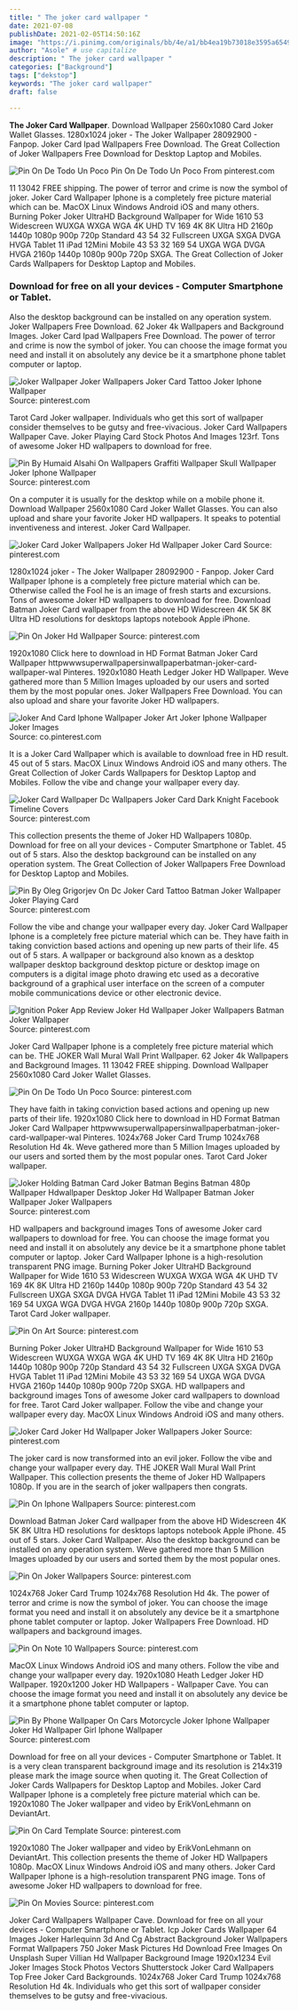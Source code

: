 ```yaml
---
title: " The joker card wallpaper "
date: 2021-07-08
publishDate: 2021-02-05T14:50:16Z
image: "https://i.pinimg.com/originals/bb/4e/a1/bb4ea19b73018e3595a654945f682193.jpg"
author: "Asole" # use capitalize
description: " The joker card wallpaper "
categories: ["Background"]
tags: ["dekstop"]
keywords: "The joker card wallpaper"
draft: false

---
```



**The Joker Card Wallpaper**. Download Wallpaper 2560x1080 Card Joker Wallet Glasses. 1280x1024 joker - The Joker Wallpaper 28092900 - Fanpop. Joker Card Ipad Wallpapers Free Download. The Great Collection of Joker Wallpapers Free Download for Desktop Laptop and Mobiles.

![Pin On De Todo Un Poco](https://i.pinimg.com/originals/d0/b1/ec/d0b1ec7de8e554dd30c7f6bd2560c0b2.jpg "Pin On De Todo Un Poco")
Pin On De Todo Un Poco From pinterest.com


11 13042 FREE shipping. The power of terror and crime is now the symbol of joker. Joker Card Wallpaper Iphone is a completely free picture material which can be. MacOX Linux Windows Android iOS and many others. Burning Poker Joker UltraHD Background Wallpaper for Wide 1610 53 Widescreen WUXGA WXGA WGA 4K UHD TV 169 4K 8K Ultra HD 2160p 1440p 1080p 900p 720p Standard 43 54 32 Fullscreen UXGA SXGA DVGA HVGA Tablet 11 iPad 12Mini Mobile 43 53 32 169 54 UXGA WGA DVGA HVGA 2160p 1440p 1080p 900p 720p SXGA. The Great Collection of Joker Cards Wallpapers for Desktop Laptop and Mobiles.

### Download for free on all your devices - Computer Smartphone or Tablet.

Also the desktop background can be installed on any operation system. Joker Wallpapers Free Download. 62 Joker 4k Wallpapers and Background Images. Joker Card Ipad Wallpapers Free Download. The power of terror and crime is now the symbol of joker. You can choose the image format you need and install it on absolutely any device be it a smartphone phone tablet computer or laptop.


![Joker Wallpaper Joker Wallpapers Joker Card Tattoo Joker Iphone Wallpaper](https://i.pinimg.com/originals/8b/49/5b/8b495b989d6073e03aeb703320f6c866.jpg "Joker Wallpaper Joker Wallpapers Joker Card Tattoo Joker Iphone Wallpaper")
Source: pinterest.com

Tarot Card Joker wallpaper. Individuals who get this sort of wallpaper consider themselves to be gutsy and free-vivacious. Joker Card Wallpapers Wallpaper Cave. Joker Playing Card Stock Photos And Images 123rf. Tons of awesome Joker HD wallpapers to download for free.

![Pin By Humaid Alsahi On Wallpapers Graffiti Wallpaper Skull Wallpaper Joker Iphone Wallpaper](https://i.pinimg.com/originals/38/f3/2a/38f32a88eda2903b450a8b97134d44e6.jpg "Pin By Humaid Alsahi On Wallpapers Graffiti Wallpaper Skull Wallpaper Joker Iphone Wallpaper")
Source: pinterest.com

On a computer it is usually for the desktop while on a mobile phone it. Download Wallpaper 2560x1080 Card Joker Wallet Glasses. You can also upload and share your favorite Joker HD wallpapers. It speaks to potential inventiveness and interest. Joker Card Wallpaper.

![Joker Card Joker Wallpapers Joker Hd Wallpaper Joker Card](https://i.pinimg.com/originals/6a/c2/44/6ac24460644e69fd2881b3960c97a4de.jpg "Joker Card Joker Wallpapers Joker Hd Wallpaper Joker Card")
Source: pinterest.com

1280x1024 joker - The Joker Wallpaper 28092900 - Fanpop. Joker Card Wallpaper Iphone is a completely free picture material which can be. Otherwise called the Fool he is an image of fresh starts and excursions. Tons of awesome Joker HD wallpapers to download for free. Download Batman Joker Card wallpaper from the above HD Widescreen 4K 5K 8K Ultra HD resolutions for desktops laptops notebook Apple iPhone.

![Pin On Joker Hd Wallpaper](https://i.pinimg.com/originals/6c/99/fe/6c99fe5476bba51c2533fb324804e214.jpg "Pin On Joker Hd Wallpaper")
Source: pinterest.com

1920x1080 Click here to download in HD Format Batman Joker Card Wallpaper httpwwwsuperwallpapersinwallpaperbatman-joker-card-wallpaper-wal Pinteres. 1920x1080 Heath Ledger Joker HD Wallpaper. Weve gathered more than 5 Million Images uploaded by our users and sorted them by the most popular ones. Joker Wallpapers Free Download. You can also upload and share your favorite Joker HD wallpapers.

![Joker And Card Iphone Wallpaper Joker Art Joker Iphone Wallpaper Joker Images](https://i.pinimg.com/originals/dd/be/fa/ddbefaf5cb79fdc49c3701f9c4ca022b.jpg "Joker And Card Iphone Wallpaper Joker Art Joker Iphone Wallpaper Joker Images")
Source: co.pinterest.com

It is a Joker Card Wallpaper which is available to download free in HD result. 45 out of 5 stars. MacOX Linux Windows Android iOS and many others. The Great Collection of Joker Cards Wallpapers for Desktop Laptop and Mobiles. Follow the vibe and change your wallpaper every day.

![Joker Card Wallpaper Dc Wallpapers Joker Card Dark Knight Facebook Timeline Covers](https://i.pinimg.com/originals/f2/11/65/f21165f5f96a9c527973345cdb1d1750.jpg "Joker Card Wallpaper Dc Wallpapers Joker Card Dark Knight Facebook Timeline Covers")
Source: pinterest.com

This collection presents the theme of Joker HD Wallpapers 1080p. Download for free on all your devices - Computer Smartphone or Tablet. 45 out of 5 stars. Also the desktop background can be installed on any operation system. The Great Collection of Joker Wallpapers Free Download for Desktop Laptop and Mobiles.

![Pin By Oleg Grigorjev On Dc Joker Card Tattoo Batman Joker Wallpaper Joker Playing Card](https://i.pinimg.com/originals/b5/47/45/b54745a940b0b0c4b8d166b96c4edace.jpg "Pin By Oleg Grigorjev On Dc Joker Card Tattoo Batman Joker Wallpaper Joker Playing Card")
Source: pinterest.com

Follow the vibe and change your wallpaper every day. Joker Card Wallpaper Iphone is a completely free picture material which can be. They have faith in taking conviction based actions and opening up new parts of their life. 45 out of 5 stars. A wallpaper or background also known as a desktop wallpaper desktop background desktop picture or desktop image on computers is a digital image photo drawing etc used as a decorative background of a graphical user interface on the screen of a computer mobile communications device or other electronic device.

![Ignition Poker App Review Joker Hd Wallpaper Joker Wallpapers Batman Joker Wallpaper](https://i.pinimg.com/736x/b3/ca/02/b3ca02c15f8f89f9f640e7658b34e331.jpg "Ignition Poker App Review Joker Hd Wallpaper Joker Wallpapers Batman Joker Wallpaper")
Source: pinterest.com

Joker Card Wallpaper Iphone is a completely free picture material which can be. THE JOKER Wall Mural Wall Print Wallpaper. 62 Joker 4k Wallpapers and Background Images. 11 13042 FREE shipping. Download Wallpaper 2560x1080 Card Joker Wallet Glasses.

![Pin On De Todo Un Poco](https://i.pinimg.com/originals/d0/b1/ec/d0b1ec7de8e554dd30c7f6bd2560c0b2.jpg "Pin On De Todo Un Poco")
Source: pinterest.com

They have faith in taking conviction based actions and opening up new parts of their life. 1920x1080 Click here to download in HD Format Batman Joker Card Wallpaper httpwwwsuperwallpapersinwallpaperbatman-joker-card-wallpaper-wal Pinteres. 1024x768 Joker Card Trump 1024x768 Resolution Hd 4k. Weve gathered more than 5 Million Images uploaded by our users and sorted them by the most popular ones. Tarot Card Joker wallpaper.

![Joker Holding Batman Card Joker Batman Begins Batman 480p Wallpaper Hdwallpaper Desktop Joker Hd Wallpaper Batman Joker Wallpaper Joker Wallpapers](https://i.pinimg.com/originals/42/0c/c8/420cc825529495953d490436f387fee8.jpg "Joker Holding Batman Card Joker Batman Begins Batman 480p Wallpaper Hdwallpaper Desktop Joker Hd Wallpaper Batman Joker Wallpaper Joker Wallpapers")
Source: pinterest.com

HD wallpapers and background images Tons of awesome Joker card wallpapers to download for free. You can choose the image format you need and install it on absolutely any device be it a smartphone phone tablet computer or laptop. Joker Card Wallpaper Iphone is a high-resolution transparent PNG image. Burning Poker Joker UltraHD Background Wallpaper for Wide 1610 53 Widescreen WUXGA WXGA WGA 4K UHD TV 169 4K 8K Ultra HD 2160p 1440p 1080p 900p 720p Standard 43 54 32 Fullscreen UXGA SXGA DVGA HVGA Tablet 11 iPad 12Mini Mobile 43 53 32 169 54 UXGA WGA DVGA HVGA 2160p 1440p 1080p 900p 720p SXGA. Tarot Card Joker wallpaper.

![Pin On Art](https://i.pinimg.com/originals/2d/a4/4c/2da44c87f71f26dc6aae6c00fc2b34f6.jpg "Pin On Art")
Source: pinterest.com

Burning Poker Joker UltraHD Background Wallpaper for Wide 1610 53 Widescreen WUXGA WXGA WGA 4K UHD TV 169 4K 8K Ultra HD 2160p 1440p 1080p 900p 720p Standard 43 54 32 Fullscreen UXGA SXGA DVGA HVGA Tablet 11 iPad 12Mini Mobile 43 53 32 169 54 UXGA WGA DVGA HVGA 2160p 1440p 1080p 900p 720p SXGA. HD wallpapers and background images Tons of awesome Joker card wallpapers to download for free. Tarot Card Joker wallpaper. Follow the vibe and change your wallpaper every day. MacOX Linux Windows Android iOS and many others.

![Joker Card Joker Hd Wallpaper Joker Wallpapers Joker](https://i.pinimg.com/originals/67/57/19/67571969d0792ff1ea08ace47da48919.jpg "Joker Card Joker Hd Wallpaper Joker Wallpapers Joker")
Source: pinterest.com

The joker card is now transformed into an evil joker. Follow the vibe and change your wallpaper every day. THE JOKER Wall Mural Wall Print Wallpaper. This collection presents the theme of Joker HD Wallpapers 1080p. If you are in the search of joker wallpapers then congrats.

![Pin On Iphone Wallpapers](https://i.pinimg.com/originals/4d/00/0e/4d000e269de148fefb49b58ca01a2531.jpg "Pin On Iphone Wallpapers")
Source: pinterest.com

Download Batman Joker Card wallpaper from the above HD Widescreen 4K 5K 8K Ultra HD resolutions for desktops laptops notebook Apple iPhone. 45 out of 5 stars. Joker Card Wallpaper. Also the desktop background can be installed on any operation system. Weve gathered more than 5 Million Images uploaded by our users and sorted them by the most popular ones.

![Pin On Joker Wallpapers](https://i.pinimg.com/originals/76/4c/7f/764c7f8a826da018e62fbcf5c04f5a37.jpg "Pin On Joker Wallpapers")
Source: pinterest.com

1024x768 Joker Card Trump 1024x768 Resolution Hd 4k. The power of terror and crime is now the symbol of joker. You can choose the image format you need and install it on absolutely any device be it a smartphone phone tablet computer or laptop. Joker Wallpapers Free Download. HD wallpapers and background images.

![Pin On Note 10 Wallpapers](https://i.pinimg.com/originals/5c/4c/ae/5c4cae92c87464d1b489bc236a383b71.jpg "Pin On Note 10 Wallpapers")
Source: pinterest.com

MacOX Linux Windows Android iOS and many others. Follow the vibe and change your wallpaper every day. 1920x1080 Heath Ledger Joker HD Wallpaper. 1920x1200 Joker HD Wallpapers - Wallpaper Cave. You can choose the image format you need and install it on absolutely any device be it a smartphone phone tablet computer or laptop.

![Pin By Phone Wallpaper On Cars Motorcycle Joker Iphone Wallpaper Joker Hd Wallpaper Girl Iphone Wallpaper](https://i.pinimg.com/originals/bc/c7/28/bcc7280708ca9050d2ad2ee03d436fe6.jpg "Pin By Phone Wallpaper On Cars Motorcycle Joker Iphone Wallpaper Joker Hd Wallpaper Girl Iphone Wallpaper")
Source: pinterest.com

Download for free on all your devices - Computer Smartphone or Tablet. It is a very clean transparent background image and its resolution is 214x319 please mark the image source when quoting it. The Great Collection of Joker Cards Wallpapers for Desktop Laptop and Mobiles. Joker Card Wallpaper Iphone is a completely free picture material which can be. 1920x1080 The Joker wallpaper and video by ErikVonLehmann on DeviantArt.

![Pin On Card Template](https://i.pinimg.com/originals/8c/f5/10/8cf5104368cecde2000595a4c4857319.png "Pin On Card Template")
Source: pinterest.com

1920x1080 The Joker wallpaper and video by ErikVonLehmann on DeviantArt. This collection presents the theme of Joker HD Wallpapers 1080p. MacOX Linux Windows Android iOS and many others. Joker Card Wallpaper Iphone is a high-resolution transparent PNG image. Tons of awesome Joker HD wallpapers to download for free.

![Pin On Movies](https://i.pinimg.com/originals/bb/4e/a1/bb4ea19b73018e3595a654945f682193.jpg "Pin On Movies")
Source: pinterest.com

Joker Card Wallpapers Wallpaper Cave. Download for free on all your devices - Computer Smartphone or Tablet. Icp Joker Cards Wallpaper 64 Images Joker Harlequinn 3d And Cg Abstract Background Joker Wallpapers Format Wallpapers 750 Joker Mask Pictures Hd Download Free Images On Unsplash Super Villian Hd Wallpaper Background Image 1920x1234 Evil Joker Images Stock Photos Vectors Shutterstock Joker Card Wallpapers Top Free Joker Card Backgrounds. 1024x768 Joker Card Trump 1024x768 Resolution Hd 4k. Individuals who get this sort of wallpaper consider themselves to be gutsy and free-vivacious.


